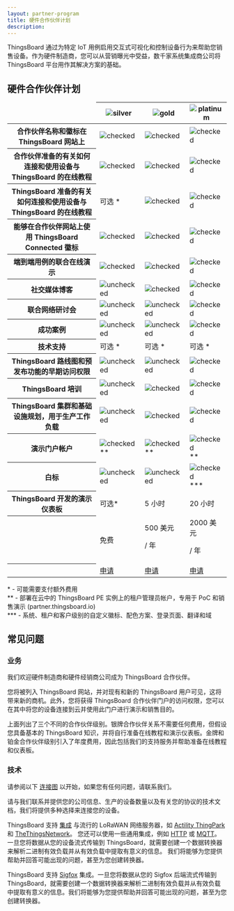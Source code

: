 ```yaml
---
layout: partner-program
title: 硬件合作伙伴计划
description:
---
```


<div id="background">
<div class="main"></div>
</div>

<div id="partner-intro">
    <p>
        ThingsBoard 通过为特定 IoT 用例启用交互式可视化和控制设备行为来帮助您销售设备。作为硬件制造商，您可以从营销曝光中受益，数千家系统集成商公司将 ThingsBoard 平台用作其解决方案的基础。
    </p>
</div>


<section id="partners-matrix">
	<main>
    <div id="backg-partners-matrix">
    <div class="silver"><div class="coln"><div class="head"></div></div></div>
    <div class="gold"><div class="coln"><div class="head"></div></div></div>
    <div class="platinum"><div class="coln"><div class="head"></div></div></div>
    </div>
	<h2>硬件合作伙伴计划</h2>
	<table>
            <thead>
                <tr>
                    <td></td>
                    <th><img src="/images/partners/silver-partner.svg" alt="silver"></th>
                    <th><img src="/images/partners/gold-partner.svg" alt="gold"></th>
                    <th><img src="/images/partners/platinum-partner.svg" alt="platinum"></th>
                </tr>
            </thead>
            <tbody>
                <tr>
                    <th>合作伙伴名称和徽标在 ThingsBoard 网站上</th>
                    <td><img src="/images/pe/checked.svg" alt="checked"></td>
                    <td><img src="/images/pe/checked.svg" alt="checked"></td>
                    <td><img src="/images/pe/checked.svg" alt="checked"></td>
                </tr>
                <tr>
                    <th>合作伙伴准备的有关如何连接和使用设备与 ThingsBoard 的在线教程</th>
                    <td><img src="/images/pe/checked.svg" alt="checked"></td>
                    <td><img src="/images/pe/checked.svg" alt="checked"></td>
                    <td><img src="/images/pe/checked.svg" alt="checked"></td>
                </tr>
                <tr>
                    <th>ThingsBoard 准备的有关如何连接和使用设备与 ThingsBoard 的在线教程</th>
                    <td>可选 *</td>
                    <td><img src="/images/pe/checked.svg" alt="checked"></td>
                    <td><img src="/images/pe/checked.svg" alt="checked"></td>
                </tr>
                <tr>
                    <th>能够在合作伙伴网站上使用 ThingsBoard Connected 徽标</th>
                    <td><img src="/images/pe/checked.svg" alt="checked"></td>
                    <td><img src="/images/pe/checked.svg" alt="checked"></td>
                    <td><img src="/images/pe/checked.svg" alt="checked"></td>
                </tr>
                <tr>
                    <th>端到端用例的联合在线演示</th>
                    <td><img src="/images/pe/checked.svg" alt="checked"></td>
                    <td><img src="/images/pe/checked.svg" alt="checked"></td>
                    <td><img src="/images/pe/checked.svg" alt="checked"></td>
                </tr>
                <tr>
                    <th>社交媒体博客</th>
                    <td><img src="/images/pe/unchecked.svg" alt="unchecked"></td>
                    <td><img src="/images/pe/checked.svg" alt="checked"></td>
                    <td><img src="/images/pe/checked.svg" alt="checked"></td>
                </tr>
                <tr>
                    <th>联合网络研讨会</th>
                    <td><img src="/images/pe/unchecked.svg" alt="unchecked"></td>
                    <td><img src="/images/pe/unchecked.svg" alt="unchecked"></td>
                    <td><img src="/images/pe/checked.svg" alt="checked"></td>
                </tr>
                <tr>
                    <th>成功案例</th>
                    <td><img src="/images/pe/unchecked.svg" alt="unchecked"></td>
                    <td><img src="/images/pe/unchecked.svg" alt="unchecked"></td>
                    <td><img src="/images/pe/checked.svg" alt="checked"></td>
                </tr>
                <tr>
                    <th>技术支持</th>
                    <td>可选 *</td>
                    <td>可选 *</td>
                    <td>可选 *</td>
                </tr>
                <tr>
                    <th>ThingsBoard 路线图和预发布功能的早期访问权限</th>
                    <td><img src="/images/pe/unchecked.svg" alt="unchecked"></td>
                    <td><img src="/images/pe/checked.svg" alt="unchecked"></td>
                    <td><img src="/images/pe/checked.svg" alt="checked"></td>
                </tr>      
                <tr>
                    <th>ThingsBoard 培训</th>
                    <td><img src="/images/pe/unchecked.svg" alt="unchecked"></td>
                    <td><img src="/images/pe/checked.svg" alt="checked"></td>
                    <td><img src="/images/pe/checked.svg" alt="checked"></td>
                </tr>    
                <tr>
                    <th>ThingsBoard 集群和基础设施规划，用于生产工作负载</th>
                    <td><img src="/images/pe/unchecked.svg" alt="unchecked"></td>
                    <td><img src="/images/pe/checked.svg" alt="checked"></td>
                    <td><img src="/images/pe/checked.svg" alt="checked"></td>
                </tr>
                <tr>
                    <th>演示门户帐户</th>
                    <td><img src="/images/pe/checked.svg" alt="checked">**</td>
                    <td><img src="/images/pe/checked.svg" alt="checked">**</td>
                    <td><img src="/images/pe/checked.svg" alt="checked">**</td>
                </tr>
                <tr>
                    <th>白标</th>
                    <td><img src="/images/pe/unchecked.svg" alt="unchecked"></td>
                    <td><img src="/images/pe/unchecked.svg" alt="unchecked"></td>
                    <td><img src="/images/pe/checked.svg" alt="checked">***</td>
                </tr>
                <tr>
                    <th>ThingsBoard 开发的演示仪表板</th>
                    <td>可选*</td>
                    <td>5 小时</td>
                    <td>20 小时</td>
                </tr>
                <tr class="table-price">
                    <th> </th>
                    <td>免费</td>
                    <td>500 美元 <p class="period">/ 年</p></td>
                    <td>2000 美元 <p class="period">/ 年</p></td>
                </tr>
                <tr>
                    <th> </th>
                    <td><a href="/partners/hardware/apply/?program=silver" class="button">申请</a></td>
                    <td><a href="/partners/hardware/apply/?program=gold" class="button">申请</a></td>
                    <td><a href="/partners/hardware/apply/?program=platinum" class="button">申请</a></td>
                </tr>
            </tbody>
    </table>
        <p class="table-description">
            * - 可能需要支付额外费用
            <br>** - 部署在云中的 ThingsBoard PE 实例上的租户管理员帐户，专用于 PoC 和销售演示 (partner.thingsboard.io)
            <br>*** - 系统、租户和客户级别的自定义徽标、配色方案、登录页面、翻译和域
        </p>
	</main>
</section>


<div class="container faq-content">
    <h2 id="faq" class="text-center">常见问题</h2>
    <div class="pi-accordion">
        <h3>业务</h3>
        <div class="item" data-tag="h4" data-title="谁有资格成为硬件合作伙伴？">
            <div class="container">
                <p>
                    我们欢迎硬件制造商和硬件经销商公司成为 ThingsBoard 合作伙伴。
                </p>
            </div>
        </div>
        <div class="item" data-tag="h4" data-title="我为什么要成为硬件合作伙伴？">
            <div class="container">
                <p>
                  您将被列入 ThingsBoard 网站，并对现有和新的 ThingsBoard 用户可见，这将带来新的商机。此外，您将获得 ThingsBoard 合作伙伴门户的访问权限，您可以在其中将您的设备连接到云并使用此门户进行演示和销售目的。
                </p>
            </div>
        </div>
        <div class="item" data-tag="h4" data-title="成为硬件合作伙伴是否需要费用？">
            <div class="container">
                <p>
                    上面列出了三个不同的合作伙伴级别。银牌合作伙伴关系不需要任何费用，但假设您具备基本的 ThingsBoard 知识，并将自行准备在线教程和演示仪表板。金牌和铂金合作伙伴级别引入了年度费用，因此包括我们的支持服务并帮助准备在线教程和仪表板。
                </p>
            </div>
        </div>
        <h3>技术</h3>
        <div class="item" data-tag="h4" data-title="如何启用免费试用？">
            <div class="container">
                <p>
                    请参阅以下 <a href="/docs/getting-started-guides/connectivity/" target="blank">连接图</a> 以开始，如果您有任何问题，请联系我们。
                </p>
            </div>
        </div>
        <div class="item" data-tag="h4" data-title="如果我的设备使用基于 TCP 或 UDP 的自定义协议而不是 HTTP 或 MQTT，该怎么办？">
            <div class="container">
                <p>
                    请与我们联系并提供您的公司信息、生产的设备数量以及有关您的协议的技术文档，我们将提供多种选择来连接您的设备。
                </p>
            </div>
        </div>
        <div class="item" data-tag="h4" data-title="如何连接我的 LoRaWAN 设备？">
            <div class="container">
                <p>
                    ThingsBoard 支持 <a href="/docs/user-guide/integrations/" target="blank">集成</a> 与流行的 LoRaWAN 网络服务器，如 <a href="/docs/user-guide/integrations/thingpark/" target="blank">Actility ThingPark</a> 和 <a href="/docs/user-guide/integrations/ttn/" target="blank">TheThingsNetwork</a>。
                    您还可以使用一些通用集成，例如 <a href="/docs/user-guide/integrations/http/" target="blank">HTTP</a> 或 <a href="/docs/user-guide/integrations/mqtt/" target="blank">MQTT</a>。
                    一旦您将数据从您的设备流式传输到 ThingsBoard，就需要创建一个数据转换器来解析二进制有效负载并从有效负载中提取有意义的信息。
                    我们将能够为您提供帮助并回答可能出现的问题，甚至为您创建转换器。
                </p>
            </div>
        </div>
        <div class="item" data-tag="h4" data-title="如何连接我的 Sigfox 设备？">
            <div class="container">
                <p>
                    ThingsBoard 支持 <a href="/docs/user-guide/integrations/sigfox/" target="blank">Sigfox</a> 集成。一旦您将数据从您的 Sigfox 后端流式传输到 ThingsBoard，就需要创建一个数据转换器来解析二进制有效负载并从有效负载中提取有意义的信息。我们将能够为您提供帮助并回答可能出现的问题，甚至为您创建转换器。
                </p>
            </div>
        </div>
    </div>
</div>